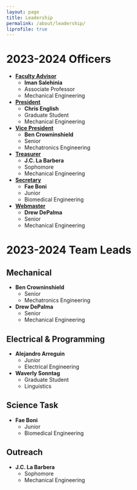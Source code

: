 ```yaml
---
layout: page 
title: Leadership
permalink: /about/leadership/
liprofile: true
---
```

# 2023-2024 Officers
* **<u>Faculty Advisor</u>**
  * **Iman Salehinia**
  * Associate Professor
  * Mechanical Engineering
* **<u>President</u>**
  * **Chris English**
  * Graduate Student
  * Mechanical Engineering
* **<u>Vice President</u>**
  * **Ben Crowninshield**
  * Senior
  * Mechatronics Engineering
* **<u>Treasurer</u>**
  * **J.C. La Barbera**
  * Sophomore
  * Mechanical Engineering
* **<u>Secretary</u>**
  * **Fae Boni**
  * Junior
  * Biomedical Engineering
* **<u>Webmaster</u>**
  * **Drew DePalma**
  * Senior
  * Mechanical Engineering

# 2023-2024 Team Leads
## Mechanical
* **Ben Crowninshield**
  * Senior
  * Mechatronics Engineering
* **Drew DePalma**
  * Senior
  * Mechanical Engineering

## Electrical & Programming
* **Alejandro Arreguin**
  * Junior
  * Electrical Engineering
* **Waverly Sonntag**
  * Graduate Student
  * Linguistics

## Science Task
* **Fae Boni**
  * Junior
  * Biomedical Engineering

## Outreach
* **J.C. La Barbera**
  * Sophomore
  * Mechanical Engineering
